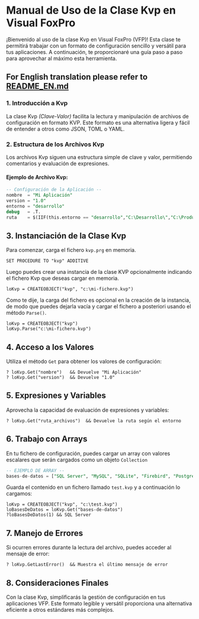 # Manual de Uso de la Clase Kvp en Visual FoxPro

¡Bienvenido al uso de la clase Kvp en Visual FoxPro (VFP)! 
Esta clase te permitirá trabajar con un formato de configuración sencillo y versátil para tus aplicaciones. A continuación, te proporcionaré una guía paso a paso para aprovechar al máximo esta herramienta.


## For English translation please refer to [README_EN.md](README_EN.md)

### 1. Introducción a Kvp

La clase Kvp *(Clave-Valor)* facilita la lectura y manipulación de archivos de configuración en formato KVP. Este formato es una alternativa ligera y fácil de entender a otros como JSON, TOML o YAML.

### 2. Estructura de los Archivos Kvp

Los archivos Kvp siguen una estructura simple de clave y valor, permitiendo comentarios y evaluación de expresiones.

#### Ejemplo de Archivo Kvp:

```SQL
-- Configuración de la Aplicación --
nombre  = "Mi Aplicación"
version = "1.0"
entorno = "desarrollo"
debug   = .T.
ruta    = $(IIF(this.entorno == "desarrollo","C:\Desarrollo\","C:\Produccion\"))
```

## 3. Instanciación de la Clase Kvp

Para comenzar, carga el fichero `kvp.prg` en memoria.
```xBase
SET PROCEDURE TO "kvp" ADDITIVE
```
Luego puedes crear una instancia de la clase KVP opcionalmente indicando el fichero Kvp que deseas cargar en memoria. 
```xBase
loKvp = CREATEOBJECT("kvp", "c:\mi-fichero.kvp")
```
Como te dije, la carga del fichero es opcional en la creación de la instancia, de modo que puedes dejarla vacía y cargar el fichero a posteriori usando el método `Parse()`.

```xBase
loKvp = CREATEOBJECT("kvp")
loKvp.Parse("c:\mi-fichero.kvp")
```

## 4. Acceso a los Valores

Utiliza el método `Get` para obtener los valores de configuración:
```xBase
? loKvp.Get("nombre")   && Devuelve "Mi Aplicación"
? loKvp.Get("version")  && Devuelve "1.0"
```

## 5. Expresiones y Variables

Aprovecha la capacidad de evaluación de expresiones y variables:
```xBase
? loKvp.Get("ruta_archivos")  && Devuelve la ruta según el entorno
```

## 6. Trabajo con Arrays

En tu fichero de configuración, puedes cargar un array con valores escalares que serán cargados como un objeto `Collection` 
```SQL
-- EJEMPLO DE ARRAY --
bases-de-datos = ["SQL Server", "MySQL", "SQLite", "Firebird", "Postgres"]
```
Guarda el contenido en un fichero llamado `test.kvp` y a continuación lo cargamos:
```xBase
loKvp = CREATEOBJECT("kvp", "c:\test.kvp")
loBasesDeDatos = loKvp.Get("bases-de-datos")
?loBasesDeDatos(1) && SQL Server
```

## 7. Manejo de Errores

Si ocurren errores durante la lectura del archivo, puedes acceder al mensaje de error:
```xBase
? loKvp.GetLastError()  && Muestra el último mensaje de error
```
## 8. Consideraciones Finales

Con la clase Kvp, simplificarás la gestión de configuración en tus aplicaciones VFP. Este formato legible y versátil proporciona una alternativa eficiente a otros estándares más complejos.
